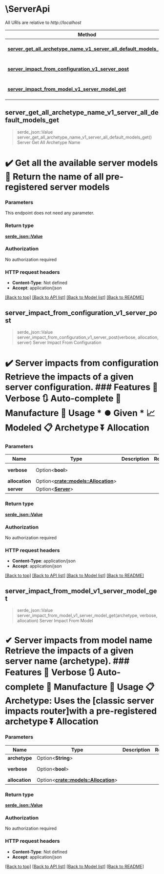 # \ServerApi

All URIs are relative to *http://localhost*

Method | HTTP request | Description
------------- | ------------- | -------------
[**server_get_all_archetype_name_v1_server_all_default_models_get**](ServerApi.md#server_get_all_archetype_name_v1_server_all_default_models_get) | **GET** /v1/server/all_default_models | Server Get All Archetype Name
[**server_impact_from_configuration_v1_server_post**](ServerApi.md#server_impact_from_configuration_v1_server_post) | **POST** /v1/server/ | Server Impact From Configuration
[**server_impact_from_model_v1_server_model_get**](ServerApi.md#server_impact_from_model_v1_server_model_get) | **GET** /v1/server/model | Server Impact From Model



## server_get_all_archetype_name_v1_server_all_default_models_get

> serde_json::Value server_get_all_archetype_name_v1_server_all_default_models_get()
Server Get All Archetype Name

# ✔️ Get all the available server models 📜 Return the name of all pre-registered server models

### Parameters

This endpoint does not need any parameter.

### Return type

[**serde_json::Value**](serde_json::Value.md)

### Authorization

No authorization required

### HTTP request headers

- **Content-Type**: Not defined
- **Accept**: application/json

[[Back to top]](#) [[Back to API list]](../README.md#documentation-for-api-endpoints) [[Back to Model list]](../README.md#documentation-for-models) [[Back to README]](../README.md)


## server_impact_from_configuration_v1_server_post

> serde_json::Value server_impact_from_configuration_v1_server_post(verbose, allocation, server)
Server Impact From Configuration

# ✔️ Server impacts from configuration Retrieve the impacts of a given server configuration. ### Features  👄 Verbose  🔃 Auto-complete  🔨 Manufacture  🔌 Usage  * ⏺️  Given  * 📈 Modeled  📋 Archetype  ⏬ Allocation

### Parameters


Name | Type | Description  | Required | Notes
------------- | ------------- | ------------- | ------------- | -------------
**verbose** | Option<**bool**> |  |  |[default to true]
**allocation** | Option<[**crate::models::Allocation**](.md)> |  |  |
**server** | Option<[**Server**](Server.md)> |  |  |

### Return type

[**serde_json::Value**](serde_json::Value.md)

### Authorization

No authorization required

### HTTP request headers

- **Content-Type**: application/json
- **Accept**: application/json

[[Back to top]](#) [[Back to API list]](../README.md#documentation-for-api-endpoints) [[Back to Model list]](../README.md#documentation-for-models) [[Back to README]](../README.md)


## server_impact_from_model_v1_server_model_get

> serde_json::Value server_impact_from_model_v1_server_model_get(archetype, verbose, allocation)
Server Impact From Model

# ✔ ️Server impacts from model name Retrieve the impacts of a given server name (archetype). ### Features  👄 Verbose  🔃 Auto-complete  🔨 Manufacture  🔌 Usage  📋 Archetype: Uses the [classic server impacts router]with a pre-registered archetype   ⏬ Allocation

### Parameters


Name | Type | Description  | Required | Notes
------------- | ------------- | ------------- | ------------- | -------------
**archetype** | Option<**String**> |  |  |
**verbose** | Option<**bool**> |  |  |[default to true]
**allocation** | Option<[**crate::models::Allocation**](.md)> |  |  |

### Return type

[**serde_json::Value**](serde_json::Value.md)

### Authorization

No authorization required

### HTTP request headers

- **Content-Type**: Not defined
- **Accept**: application/json

[[Back to top]](#) [[Back to API list]](../README.md#documentation-for-api-endpoints) [[Back to Model list]](../README.md#documentation-for-models) [[Back to README]](../README.md)

